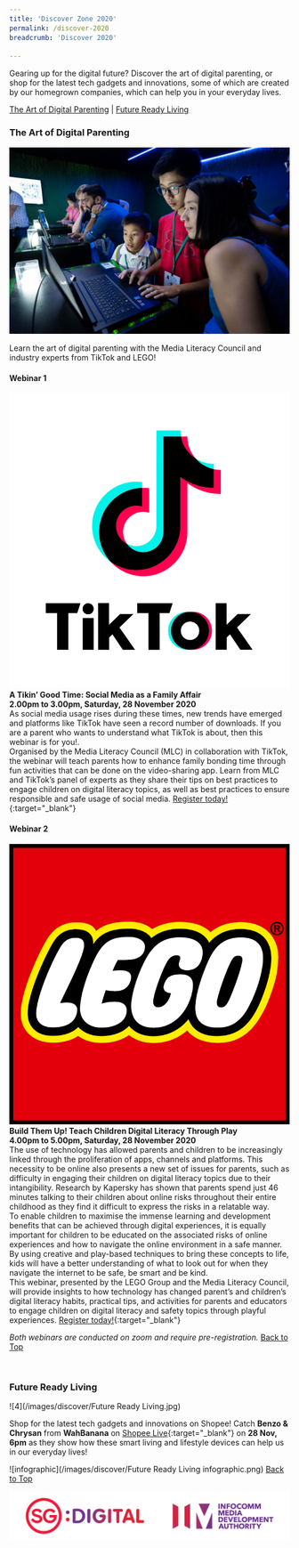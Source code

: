 ```yaml
---
title: 'Discover Zone 2020'
permalink: /discover-2020
breadcrumb: 'Discover 2020'

---
```


Gearing up for the digital future?  Discover the art of digital parenting, or shop for the latest tech gadgets and innovations, some of which are created by our homegrown companies, which can help you in your everyday lives. 

<a name="top"></a>
[The Art of Digital Parenting](#1) | [Future Ready Living](#2) 

<a name="1"></a>
### **The Art of Digital Parenting**

![3](/images/discover/Parenting.jpg)

Learn the art of digital parenting with the Media Literacy Council and industry experts from TikTok and LEGO! 

#### Webinar 1<br>
![tiktok](/images/discover/TikTok-Logo-vertical.png)
<b>A Tikin’ Good Time: Social Media as a Family Affair</b></br>
<b>2.00pm to 3.00pm, Saturday, 28 November 2020</b><br> 
As social media usage rises during these times, new trends have emerged and platforms like TikTok have seen a record number of downloads. If you are a parent who wants to understand what TikTok is about, then this webinar is for you!.<br> 
Organised by the Media Literacy Council (MLC) in collaboration with TikTok, the webinar will teach parents how to enhance family bonding time through fun activities that can be done on the video-sharing app. Learn from MLC and TikTok’s panel of experts as they share their tips on best practices to engage children on digital literacy topics, as well as best practices to ensure responsible and safe usage of social media. [Register today!](){:target="_blank"}

#### Webinar 2<br>
![lego](/images/discover/lego-srgb_L.png)
<b>Build Them Up! Teach Children Digital Literacy Through Play</b><br>
<b>4.00pm to 5.00pm, Saturday, 28 November 2020</b><br>
The use of technology has allowed parents and children to be increasingly linked through the proliferation of apps, channels and platforms. This necessity to be online also presents a new set of issues for parents, such as difficulty in engaging their children on digital literacy topics due to their intangibility. Research by Kapersky has shown that parents spend just 46 minutes talking to their children about online risks throughout their entire childhood as they find it difficult to express the risks in a relatable way.<br> 
To enable children to maximise the immense learning and development benefits that can be achieved through digital experiences, it is equally important for children to be educated on the associated risks of online experiences and how to navigate the online environment in a safe manner.  By using creative and play-based techniques to bring these concepts to life, kids will have a better understanding of what to look out for when they navigate the internet to be safe, be smart and be kind.<br> 
This webinar, presented by the LEGO Group and the Media Literacy Council, will provide insights to how technology has changed parent’s and children’s digital literacy habits, practical tips, and activities for parents and educators to engage children on digital literacy and safety topics through playful experiences. [Register today!](){:target="_blank"}

*Both webinars are conducted on zoom and require pre-registration.*
[Back to Top](#top)

<a name="2"></a><br>
### **Future Ready Living**

![4](/images/discover/Future Ready Living.jpg)

Shop for the latest tech gadgets and innovations on Shopee! Catch <b>Benzo & Chrysan</b> from <b>WahBanana</b> on [Shopee Live](){:target="_blank"} on <b>28 Nov, 6pm</b> as they show how these smart living and lifestyle devices can help us in our everyday lives! 

![infographic](/images/discover/Future Ready Living infographic.png)
[Back to Top](#top)

![logos](/images/IMDA_Logo_v1.png)
